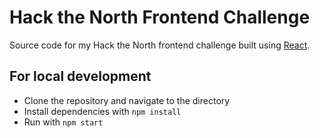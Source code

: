 # Hack the North Frontend Challenge

Source code for my Hack the North frontend challenge built using [React](https://facebook.github.io/react/).

## For local development

* Clone the repository and navigate to the directory
* Install dependencies with ```npm install```
* Run with ```npm start```
